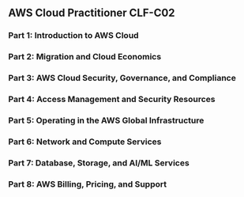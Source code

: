 ## AWS Cloud Practitioner CLF-C02

### Part 1: Introduction to AWS Cloud
### Part 2: Migration and Cloud Economics
### Part 3: AWS Cloud Security, Governance, and Compliance
### Part 4: Access Management and Security Resources
### Part 5: Operating in the AWS Global Infrastructure
### Part 6: Network and Compute Services
### Part 7: Database, Storage, and AI/ML Services
### Part 8: AWS Billing, Pricing, and Support

